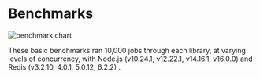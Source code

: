 # Benchmarks

![benchmark chart](https://raw.githubusercontent.com/bee-queue/bee-queue/master/benchmark/results-2017-08-12/resultschart.png)

These basic benchmarks ran 10,000 jobs through each library, at varying levels of concurrency, with Node.js (v10.24.1, v12.22.1, v14.16.1, v16.0.0) and Redis (v3.2.10, 4.0.1, 5.0.12, 6.2.2) . 
